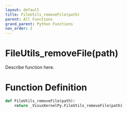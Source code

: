 ```yaml
---
layout: default
title: FileUtils_removeFile(path)
parent: All Functions
grand_parent: Python Functions
nav_order: 2
---
```


# FileUtils_removeFile(path)

Describe function here.

# Function Definition

```python
def FileUtils_removeFile(path):
    return _VisusKernelPy.FileUtils_removeFile(path)
```